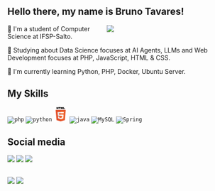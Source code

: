 ## Hello there, my name is <strong>Bruno Tavares!</strong>
<img align="right" width="280" src="https://i2.wp.com/allhtaccess.info/wp-content/uploads/2018/03/programming.gif?fit=1281%2C716&ssl=1" />
<p align="left"> 
👾 I'm a student of Computer Science at IFSP-Salto.   
</p>

<p align="left">
🌱 Studying about Data Science focuses at AI Agents, LLMs and Web Development focuses at PHP, JavaScript, HTML & CSS.
</p>

<p align="left">
🧨 I'm currently learning Python, PHP, Docker, Ubuntu Server.
</p>

## My Skills
<code><img height="32" src="https://cdn.jsdelivr.net/gh/devicons/devicon@latest/icons/php/php-original.svg" alt="php"/></code>
<code><img height="32" src="https://cdn.jsdelivr.net/gh/devicons/devicon/icons/python/python-original.svg" alt="python"/></code>
<code><img height="32" src="https://raw.githubusercontent.com/github/explore/80688e429a7d4ef2fca1e82350fe8e3517d3494d/topics/html/html.png" alt="HTML5"/></code>
<code><img height="32" src="https://cdn.jsdelivr.net/gh/devicons/devicon@latest/icons/java/java-original-wordmark.svg" alt="java"/></code>
<code><img height="38" src="https://cdn.jsdelivr.net/gh/devicons/devicon/icons/mysql/mysql-original-wordmark.svg" alt="MySQL"/></code>
<code><img height="38" src="https://cdn.jsdelivr.net/gh/devicons/devicon@latest/icons/spring/spring-original-wordmark.svg" alt="Spring"/></code>
          

## Social media
<div> 
  <a href="https://instagram.com/" target="_blank"><img src="https://img.shields.io/badge/-Instagram-%23E4405F?style=for-the-badge&logo=instagram&logoColor=white" target="_blank"></a>
  <a href = "mailto:brunozzt99@outlook.com"><img src="https://img.shields.io/badge/Microsoft_Outlook-0078D4?style=for-the-badge&logo=microsoft-outlook&logoColor=white" target="_blank"></a>
  <a href="https://www.linkedin.com/in/bruno-tavares-302745252/" target="_blank"><img src="https://img.shields.io/badge/-LinkedIn-%230077B5?style=for-the-badge&logo=linkedin&logoColor=white" target="_blank"></a> 
  </div>
  
##
<div>
  <img height="180cm" src="https://github-readme-stats.vercel.app/api?username=tavss1&theme=tokyonight&show_icons=true"/>
  <img height="180cm" src="https://github-readme-stats.vercel.app/api/top-langs/?username=tavss1&theme=tokyonight"/>
</div>
